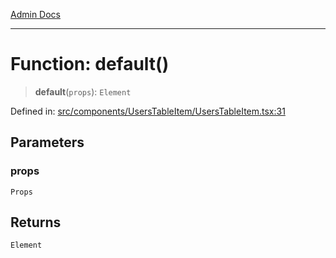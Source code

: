 [Admin Docs](/)

***

# Function: default()

> **default**(`props`): `Element`

Defined in: [src/components/UsersTableItem/UsersTableItem.tsx:31](https://github.com/PalisadoesFoundation/talawa-admin/blob/main/src/components/UsersTableItem/UsersTableItem.tsx#L31)

## Parameters

### props

`Props`

## Returns

`Element`
